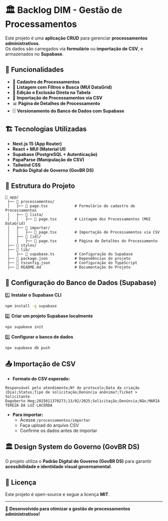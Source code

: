 # 🏛 Backlog DIM - Gestão de Processamentos

Este projeto é uma **aplicação CRUD** para gerenciar **processamentos administrativos**.  
Os dados são carregados via **formulário** ou **importação de CSV**, e armazenados no **Supabase**.

## 🚀 Funcionalidades

- 📌 **Cadastro de Processamentos**
- 📄 **Listagem com Filtros e Busca (MUI DataGrid)**
- 🔄 **Edição e Exclusão Direta na Tabela**
- 📂 **Importação de Processamentos via CSV**
- 📊 **Página de Detalhes de Processamento**
- 🗄 **Versionamento do Banco de Dados com Supabase**

## 🏗 Tecnologias Utilizadas

- **Next.js 15 (App Router)**
- **React + MUI (Material UI)**
- **Supabase (PostgreSQL + Autenticação)**
- **PapaParse (Manipulação de CSV)**
- **Tailwind CSS**
- **Padrão Digital de Governo (GovBR DS)**

## 📂 Estrutura do Projeto

```
📂 app/
 ├── 📂 processamentos/
 │   ├── 📜 page.tsx            # Formulário de cadastro de Processamentos
 │   ├── 📂 lista/
 │   │   ├── 📜 page.tsx        # Listagem dos Processamentos (MUI DataGrid)
 │   ├── 📂 importar/
 │   │   ├── 📜 page.tsx        # Importação de Processamentos via CSV
 │   ├── 📂 [id]/
 │   │   ├── 📜 page.tsx        # Página de Detalhes do Processamento
 ├── 📂 styles/
 ├── 📂 lib/
 │   ├── 📜 supabase.ts         # Configuração do Supabase
 ├── 📜 package.json            # Dependências do projeto
 ├── 📜 tsconfig.json           # Configuração do TypeScript
 ├── 📜 README.md               # Documentação do Projeto
```

## 🔧 Configuração do Banco de Dados (Supabase)

1️⃣ **Instalar o Supabase CLI**

```sh
npm install -g supabase
```

2️⃣ **Criar um projeto Supabase localmente**

```sh
npx supabase init
```

3️⃣ **Configurar o banco de dados**

```sh
npx supabase db push
```

## 📤 Importação de CSV

- **Formato do CSV esperado:**

```
Responsável pelo atendimento;Nº do protocolo;Data da criação (Dia);Status;Tipo de solicitação;Denúncia anônima?;Ticket > Solicitante
Dagoberto Heg;2025011370273;13/02/2025;Solicitação;Denúncia;Não;MARIA TEREZA DA LUZ LACERDA
```

- **Para importar:**
  - Acesse `/processamentos/importar`
  - Faça upload do arquivo CSV
  - Confirme os dados antes de importar

## 🏛 Design System do Governo (GovBR DS)

O projeto utiliza o **Padrão Digital de Governo (GovBR DS)** para garantir **acessibilidade e identidade visual governamental**.

## 📜 Licença

Este projeto é open-source e segue a licença **MIT**.

---

🚀 **Desenvolvido para otimizar a gestão de processamentos administrativos!**
